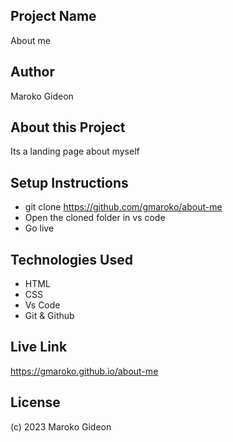 ## Project Name

About me

## Author

Maroko Gideon

## About this Project
Its a landing page about myself

## Setup Instructions
- git clone https://github.com/gmaroko/about-me
- Open the cloned folder in vs code
- Go live

## Technologies Used
- HTML
- CSS
- Vs Code
- Git & Github

## Live Link
https://gmaroko.github.io/about-me

## License
(c) 2023 Maroko Gideon